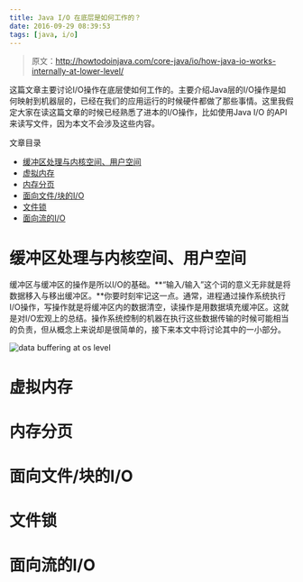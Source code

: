 ```yaml
---
title: Java I/O 在底层是如何工作的？
date: 2016-09-29 08:39:53
tags: [java, i/o]
---
```


> 原文：http://howtodoinjava.com/core-java/io/how-java-io-works-internally-at-lower-level/

这篇文章主要讨论I/O操作在底层使如何工作的。主要介绍Java层的I/O操作是如何映射到机器层的，已经在我们的应用运行的时候硬件都做了那些事情。这里我假定大家在读这篇文章的时候已经熟悉了进本的I/O操作，比如使用Java I/O 的API来读写文件，因为本文不会涉及这些内容。

文章目录

- [缓冲区处理与内核空间、用户空间](#缓冲区处理与内核空间、用户空间)
- [虚拟内存](#虚拟内存)
- [内存分页](#内存分页)
- [面向文件/块的I/O](#面向文件/块的I/O)
- [文件锁](#文件锁)
- [面向流的I/O](#面向流的I/O)

# 缓冲区处理与内核空间、用户空间

缓冲区与缓冲区的操作是所以I/O的基础。**“输入/输入”这个词的意义无非就是将数据移入与移出缓冲区。**你要时刻牢记这一点。通常，进程通过操作系统执行I/O操作，写操作就是将缓冲区内的数据清空，读操作是用数据填充缓冲区。这就是对I/O宏观上的总结。操作系统控制的机器在执行这些数据传输的时候可能相当的负责，但从概念上来说却是很简单的，接下来本文中将讨论其中的一小部分。

![data buffering at os level](data-buffering-at-os-level.png)



# 虚拟内存
# 内存分页
# 面向文件/块的I/O
# 文件锁
# 面向流的I/O